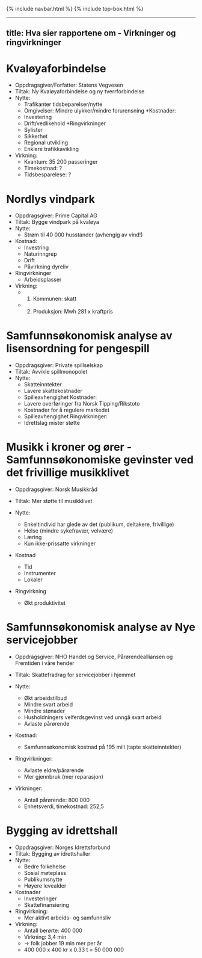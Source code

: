 {% include navbar.html %}  {% include top-box.html %} 

---
title: Hva sier rapportene om - Virkninger og ringvirkninger
---

# Kvaløyaforbindelse
* Oppdragsgiver/Forfatter: Statens Vegvesen
* Tiltak: Ny Kvaløyaforbindelse og ny tverrforbindelse
* Nytte:
	* Trafikanter tidsbeparelser/nytte
	* Omgivelser: Mindre ulykker/mindre forurensning
*Kostnader:
	* Investering
	* Drift/vedlikehold
*Ringvirkninger
	* Sylister
	* Sikkerhet
	* Regional utvikling
	* Enklere trafikkavikling
 * Virkning:
   * Kvantum: 35 200 passeringer
   * Timekostnad: ?
   * Tidsbesparelese: ?
	
	
# Nordlys vindpark
* Oppdragsgiver: Prime Capital AG
* Tiltak: Bygge vindpark på kvaløya
* Nytte:
	* Strøm til 40 000 husstander (avhengig av vind!)
* Kostnad:
	* Investring
	* Naturinngrep
	* Drift
	* Påvirkning dyreliv
* Ringvirkninger
	* Arbeidsplasser
* Virkning:
   * 1. Kommunen: skatt
   * 2. Produksjon: Mwh 281 x kraftpris


# Samfunnsøkonomisk analyse av lisensordning for pengespill
* Oppdragsgiver: Private spillselskap
* Tiltak: Avvikle spillmonopolet
* Nytte:
	* Skatteinntekter
	* Lavere skattekostnader
	* Spilleavhengighet
Kostnader:
	* Lavere overføringer fra Norsk Tipping/Rikstoto
	* Kostnader for å regulere markedet
	* Spilleavhengighet
Ringvirkninger:
	* Idrettslag mister støtte


# Musikk i kroner og ører - Samfunnsøkonomiske gevinster ved det frivillige musikklivet

* Oppdragsgiver: Norsk Musikkråd
* Tiltak: Mer støtte til musikklivet

* Nytte:
	* Enkeltindivid har glede av det (publikum, deltakere, frivillige)
	* Helse (mindre sykefravær, velvære)
	* Læring
	* Kun ikke-prissatte virkninger
* Kostnad
	* Tid
	* Instrumenter
	* Lokaler
* Ringvirkning
	* Økt produktivitet
	
	
	
# Samfunnsøkonomisk analyse av Nye servicejobber

* Oppdragsgiver: NHO Handel og Service, Pårørendealliansen og Fremtiden i våre hender
* Tiltak: Skattefradrag for servicejobber i hjemmet
* Nytte:
	* Økt arbeidstilbud
	* Mindre svart arbeid
	* Mindre stønader
	* Husholdningers velferdsgevinst ved unngå svart arbeid
	* Avlaste pårørende
 * Kostnad:
   * Samfunnsøkonomisk kostnad på 195 mill (tapte skatteinntekter)

* Ringvirkninger:
  * Avlaste eldre/pårørende
  * Mer gjennbruk (mer reparasjon)
* Virkninger:
  * Antall pårørende: 800 000
  * Enhetsverdi, timekostnad: 252,5


# Bygging av idrettshall
* Oppdragsgiver: Norges Idrettsforbund
* Tiltak: Bygging av idrettshaller
* Nytte:
  * Bedre folkehelse
  * Sosial møteplass
  * Publikumsnytte
  * Høyere levealder
* Kostnader
  * Investeringer
  * Skattefinansiering
* Ringvirkning:
  * Mer aktivt arbeids- og samfunnsliv
* Virkning:
  * Antall berørte: 400 000
  * Virkning: 3,4 min
  * -> folk jobber 19 min mer per år
  * 400 000 x 400 kr x 0.33 t = 50 000 000
  













